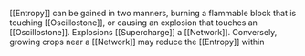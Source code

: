 [[Entropy]] can be gained in two manners, burning a flammable block that is touching [[Oscillostone]], or causing an explosion that touches an [[Oscillostone]]. Explosions [[Supercharge]] a [[Network]]. 
Conversely, growing crops near a [[Network]] may reduce the [[Entropy]] within